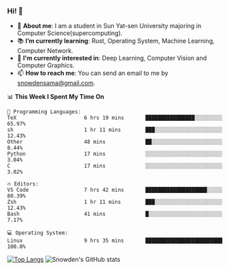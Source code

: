 ### Hi! 👋

+ :school: **About me**: I am a student in Sun Yat-sen University majoring in Computer Science(supercomputing).
+ :books: **I’m currently learning**: Rust, Operating System, Machine Learning, Computer Network.
+ :lollipop: **I'm currently interested in**: Deep Learning, Computer Vision and Computer Graphics.
+ 📫 **How to reach me**: You can send an email to me by snowdensama@gmail.com.

<!--START_SECTION:waka-->
📊 **This Week I Spent My Time On** 

```text
💬 Programming Languages: 
TeX                      6 hrs 19 mins       ████████████████░░░░░░░░░   65.97% 
sh                       1 hr 11 mins        ███░░░░░░░░░░░░░░░░░░░░░░   12.43% 
Other                    48 mins             ██░░░░░░░░░░░░░░░░░░░░░░░   8.44% 
Python                   17 mins             ░░░░░░░░░░░░░░░░░░░░░░░░░   3.04% 
C                        17 mins             ░░░░░░░░░░░░░░░░░░░░░░░░░   3.02%

🔥 Editors: 
VS Code                  7 hrs 42 mins       ████████████████████░░░░░   80.39% 
Zsh                      1 hr 11 mins        ███░░░░░░░░░░░░░░░░░░░░░░   12.43% 
Bash                     41 mins             █░░░░░░░░░░░░░░░░░░░░░░░░   7.17%

💻 Operating System: 
Linux                    9 hrs 35 mins       █████████████████████████   100.0%

```


<!--END_SECTION:waka-->


[![Top Langs](https://github-readme-stats.vercel.app/api/top-langs/?username=lixk28&langs_count=8&layout=compact&hide_border=true)](https://github.com/lixk28/github-readme-stats)
![Snowden's GitHub stats](https://github-readme-stats.vercel.app/api?username=lixk28&show_icons=true&hide_border=true&count_private=true)



<!--
**lixk28/lixk28** is a ✨ _special_ ✨ repository because its `README.md` (this file) appears on your GitHub profile.

Here are some ideas to get you started:

- 🔭 I’m currently working on ...
- 🌱 I’m currently learning ...
- 👯 I’m looking to collaborate on ...
- 🤔 I’m looking for help with ...
- 💬 Ask me about ...
- 📫 How to reach me: ...
- 😄 Pronouns: ...
- ⚡ Fun fact: ...
  -->
